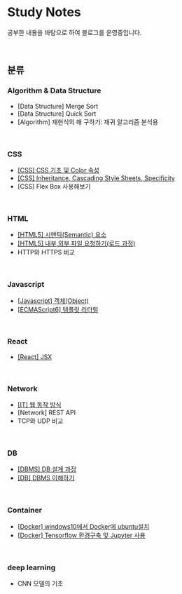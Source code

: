 # Study Notes
공부한 내용을 바탕으로 하여 블로그를 운영중입니다. 

<br>


## 분류
### Algorithm & Data Structure
* [Data Structure] Merge Sort
* [Data Structure] Quick Sort
* [Algorithm] 재현식의 해 구하기: 재귀 알고리즘 분석용

<br>


### CSS
* [[CSS] CSS 기초 및 Color 속성](https://velog.io/@neo5188/CSS-CSS-%EA%B8%B0%EC%B4%88-%EB%B0%8F-Color-%EC%86%8D%EC%84%B1)
* [[CSS] Inheritance, Cascading Style Sheets, Specificity](https://velog.io/@neo5188/CSSHTML5-Inheritance-Cascading-Style-Sheets-Specificity)
* [CSS] Flex Box 사용해보기

<br>

### HTML
* [[HTML5] 시맨틱(Semantic) 요소](https://velog.io/@neo5188/HTML5-%EC%8B%9C%EB%A7%A8%ED%8B%B1Semantic-%EC%9A%94%EC%86%8C)
* [[HTML5] 내부,외부 파일 요청하기(로드 과정)](https://velog.io/@neo5188/HTML-%EB%82%B4%EB%B6%80%EC%99%B8%EB%B6%80-%ED%8C%8C%EC%9D%BC-%EC%9A%94%EC%B2%AD%ED%95%98%EA%B8%B0%EB%A1%9C%EB%93%9C-%EA%B3%BC%EC%A0%95)
* HTTP와 HTTPS 비교

<br>

### Javascript
* [[Javascript] 객체(Object)](https://velog.io/@neo5188/Javascript-Object1)
* [[ECMAScript6] 템플릿 리터럴](https://velog.io/@neo5188/ECMAScript6-%ED%85%9C%ED%94%8C%EB%A6%BF-%EB%A6%AC%ED%84%B0%EB%9F%B4)


<br>

### React
* [[React] JSX](https://velog.io/@neo5188/React-JSX)

<br>

### Network
* [[IT] 웹 동작 방식](https://velog.io/@neo5188/IT-%EC%9B%B9-%EB%8F%99%EC%9E%91-%EB%B0%A9%EC%8B%9D)
* [Network] REST API
* TCP와 UDP 비교

<br>

### DB
* [[DBMS] DB 설계 과정](https://velog.io/@neo5188/DBMS-DB-%EC%84%A4%EA%B3%84-%EA%B3%BC%EC%A0%95)
* [[DB] DBMS 이해하기](https://velog.io/@neo5188/DB-DBMS-%EC%9D%B4%ED%95%B4%ED%95%98%EA%B8%B0)
<br>


### Container
* [[Docker] windows10에서 Docker에 ubuntu설치](https://velog.io/@neo5188/Docker-windows10%EC%97%90%EC%84%9C-Docker%EC%97%90-ubuntu%EC%84%A4%EC%B9%98)
* [[Docker] Tensorflow 환경구축 및 Jupyter 사용](https://velog.io/@neo5188/Docker-Tensorflow-%ED%99%98%EA%B2%BD%EA%B5%AC%EC%B6%95-%EB%B0%8F-Jupyter-%EC%82%AC%EC%9A%A9)

<br>

### deep learning
* CNN 모델의 기초

